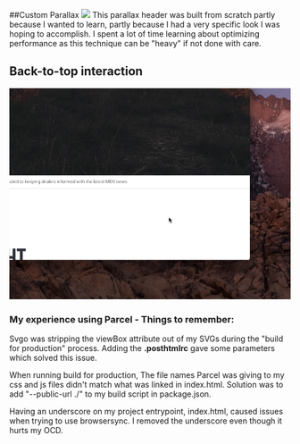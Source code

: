 
##Custom Parallax
![](The-Download_Parallax.gif)
This parallax header was built from scratch partly because I wanted to learn, partly because I had a very specific look I was hoping to accomplish. I spent a lot of time learning about optimizing performance as this technique can be "heavy" if not done with care.


## Back-to-top interaction
![](The-Download_BackToTop.gif)




### My experience using Parcel - Things to remember:

Svgo was stripping the viewBox attribute out of my SVGs during the "build for production" process. Adding the **.posthtmlrc** gave some parameters which solved this issue.


When running build for production, The file names Parcel was giving to my css and js files didn't match what was linked in index.html. Solution was to add "--public-url ./" to my build script in package.json.


Having an underscore on my project entrypoint, index.html, caused issues when trying to use browsersync. I removed the underscore even though it hurts my OCD.



